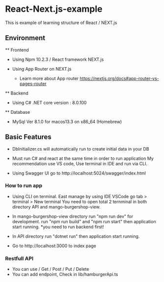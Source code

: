 # React-Next.js-example

This is example of learning structure of React / NEXT.js 

## Environment 

** Frontend
- Using Npm 10.2.3 / React framework NEXT.js

- Using App Router on NEXT.js
  - Learn more about App router 
  https://nextjs.org/docs#app-router-vs-pages-router

** Backend
- Using C# .NET core version : 8.0.100

** Database
- MySql Ver 8.1.0 for macos13.3 on x86_64 (Homebrew)

## Basic Features

- DbInitializer.cs will automatically run to create initial data in your DB

- Must run C# and react at the same time in order to run application
  My recommendation use VS code, Use terminal in IDE and run via CLI.

- Using Swagger UI go to http://localhost:5024/swagger/index.html

### How to run app

- Using CLI on terminal. East manage by using IDE VSCode go tab > terminal > New terminal
  You need to open total 2 ternminal in both directory API and mango-burgershop-view.

- In mango-burgershop-view directory 
  run "npm run dev" for development.
  run "npm run build" and "npm run start" then application start running.
  *you need to run backend first!

- In API directory
  run "dotnet run" then application start running.

- Go to http://localhost:3000 to index page

### Restfull API
- You can use / Get / Post / Put / Delete
- You can add endpoint, Check in lib/hamburgerApi.ts
